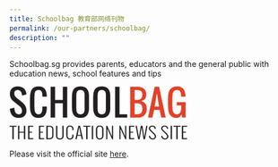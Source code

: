 ```yaml
---
title: Schoolbag 教育部网络刊物
permalink: /our-partners/schoolbag/
description: ""
---
```


Schoolbag.sg provides parents, educators and the general public with education news, school features and tips  
  
  
![site-logo.png](/images/site-logo.png)

  

Please visit the official site [here](https://www.schoolbag.edu.sg/).